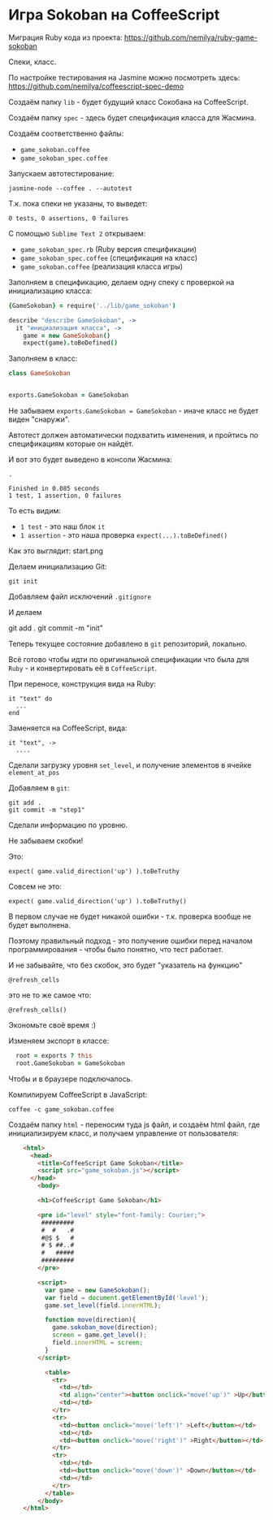 ﻿Игра Sokoban на CoffeeScript
============================

Миграция Ruby кода из проекта: https://github.com/nemilya/ruby-game-sokoban

Спеки, класс.

По настройке тестирования на Jasmine можно посмотреть здесь:
https://github.com/nemilya/coffeescript-spec-demo

Создаём папку `lib` - будет будущий класс Сокобана на CoffeeScript.

Создаём папку `spec` - здесь будет спецификация класса для Жасмина.

Создаём соответственно файлы:

* `game_sokoban.coffee`
* `game_sokoban_spec.coffee`

Запускаем автотестирование:

    jasmine-node --coffee . --autotest


Т.к. пока спеки не указаны, то выведет:

    0 tests, 0 assertions, 0 failures


С помощью `Sublime Text 2` открываем:

* `game_sokoban_spec.rb` (Ruby версия спецификации)
* `game_sokoban_spec.coffee` (спецификация на класс)
* `game_sokoban.coffee` (реализация класса игры)


Заполняем в спецификацию, делаем одну спеку с проверкой на 
инициализацию класса:

```coffeescript
{GameSokoban} = require('../lib/game_sokoban')

describe "describe GameSokoban", ->
  it "инициализация класса", ->
    game = new GameSokoban()
    expect(game).toBeDefined()
```


Заполняем в класс:

```coffeescript
class GameSokoban


exports.GameSokoban = GameSokoban
```

Не забываем `exports.GameSokoban = GameSokoban` - иначе класс не будет виден "снаружи".

Автотест должен автоматически подхватить изменения, и пройтись по спецификациям
которые он найдёт.


И вот это будет выведено в консоли Жасмина:


    .

    Finished in 0.085 seconds
    1 test, 1 assertion, 0 failures


То есть видим:

* `1 test` - это наш блок `it`
* `1 assertion` - это наша проверка `expect(...).toBeDefined()`


Как это выглядит: start.png


Делаем инициализацию Git:

    git init


Добавляем файл исключений `.gitignore`


И делаем 

   git add .
   git commit -m "init"

Теперь текущее состояние добавлено в `git` репозиторий, локально.


Всё готово чтобы идти по оригинальной спецификации что была для `Ruby` - 
и конвертировать её в `CoffeeScript`.


При переносе, конструкция вида на Ruby:

    it "text" do
      ...
    end

Заменяется на CoffeeScript, вида:

    it "text", ->
      ....


Сделали загрузку уровня `set_level`, и получение элементов в ячейке `element_at_pos`

Добавляем в `git`:

    git add .
    git commit -m "step1"


Сделали информацию по уровню.


Не забываем скобки! 

Это:

    expect( game.valid_direction('up') ).toBeTruthy


Совсем не это:

    expect( game.valid_direction('up') ).toBeTruthy()

В первом случае не будет никакой ошибки - т.к. проверка вообще не будет выполнена.

Поэтому правильный подход - это получение ошибки перед началом программирования - чтобы
было понятно, что тест работает.


И не забывайте, что без скобок, это будет "указатель на функцию"

    @refresh_cells

это не то же самое что:

    @refresh_cells()

Экономьте своё время :)


Изменяем экспорт в классе:

```coffeescript
  root = exports ? this
  root.GameSokoban = GameSokoban
```

Чтобы и в браузере подключалось.

Компилируем CoffeeScript в JavaScript:

    coffee -c game_sokoban.coffee

Создаём папку `html` - переносим туда js файл, и создаём html файл, 
где инициализируем класс, и получаем управление от пользователя:

```html
    <html>
      <head>
        <title>CoffeeScript Game Sokoban</title>
        <script src="game_sokoban.js"></script>
      </head>
        <body>

        <h1>CoffeeScript Game Sokoban</h1>

        <pre id="level" style="font-family: Courier;">
         #########
         #  #   .#
         #@$ $   #
         # $ ##..#
         #   #####
         #########
        </pre>

        <script>
          var game = new GameSokoban();
          var field = document.getElementById('level');
          game.set_level(field.innerHTML);

          function move(direction){
            game.sokoban_move(direction);
            screen = game.get_level();
            field.innerHTML = screen;
          }
        </script>

          <table>
            <tr>
              <td></td>
              <td align="center"><button onclick="move('up')" >Up</button></td>
              <td></td>
            </tr>
            <tr>
              <td><button onclick="move('left')" >Left</button></td>
              <td></td>
              <td><button onclick="move('right')" >Right</button></td>
            </tr>
            <tr>
              <td></td>
              <td><button onclick="move('down')" >Down</button></td>
              <td></td>
            </tr>
          </table>
        </body>
    </html>
```